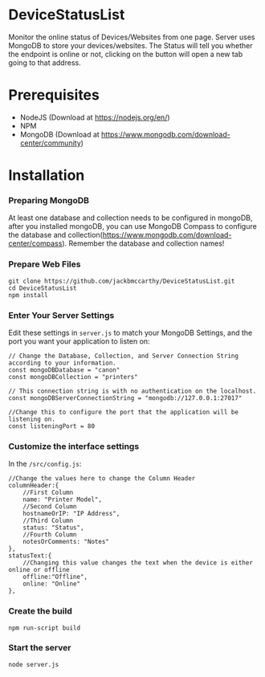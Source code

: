 # DeviceStatusList
Monitor the online status of Devices/Websites from one page. Server uses MongoDB to store your devices/websites. The Status will tell you whether the endpoint is online or not, clicking on the button will open a new tab going to that address.

# Prerequisites
* NodeJS (Download at https://nodejs.org/en/)
* NPM
* MongoDB (Download at https://www.mongodb.com/download-center/community)

# Installation

### Preparing MongoDB
At least one database and collection needs to be configured in mongoDB, after you installed mongoDB, you can use MongoDB Compass to configure the database and collection(https://www.mongodb.com/download-center/compass).
Remember the database and collection names!


### Prepare Web Files
```
git clone https://github.com/jackbmccarthy/DeviceStatusList.git
cd DeviceStatusList
npm install
```

### Enter Your Server Settings
Edit these settings in `server.js` to match your MongoDB Settings, and the port you want your application to listen on:
```
// Change the Database, Collection, and Server Connection String according to your information.
const mongoDBDatabase = "canon"
const mongoDBCollection = "printers"

// This connection string is with no authentication on the localhost.
const mongoDBServerConnectionString = "mongodb://127.0.0.1:27017"

//Change this to configure the port that the application will be listening on.
const listeningPort = 80
```

### Customize the interface settings
In the `/src/config.js`:
```
//Change the values here to change the Column Header
columnHeader:{
    //First Column
    name: "Printer Model",
    //Second Column
    hostnameOrIP: "IP Address",
    //Third Column
    status: "Status",
    //Fourth Column
    notesOrComments: "Notes"
},
statusText:{
    //Changing this value changes the text when the device is either online or offline
    offline:"Offline",
    online: "Online"
},
```

### Create the build
```
npm run-script build
```

### Start the server
```
node server.js
```


